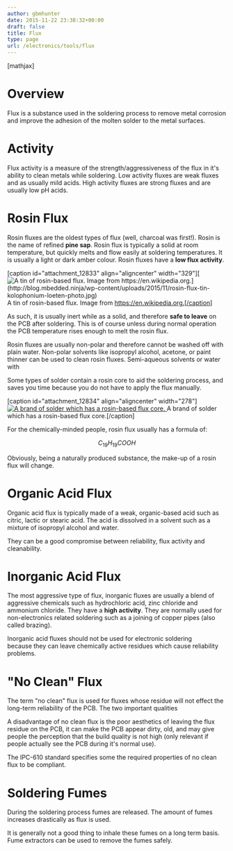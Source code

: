 ```yaml
---
author: gbmhunter
date: 2015-11-22 23:38:32+00:00
draft: false
title: Flux
type: page
url: /electronics/tools/flux
---
```


[mathjax]

# Overview

Flux is a substance used in the soldering process to remove metal corrosion and improve the adhesion of the molten solder to the metal surfaces.

# Activity

Flux activity is a measure of the strength/aggressiveness of the flux in it's ability to clean metals while soldering. Low activity fluxes are weak fluxes and as usually mild acids. High activity fluxes are strong fluxes and are usually low pH acids.

# Rosin Flux

Rosin fluxes are the oldest types of flux (well, charcoal was first!). Rosin is the name of refined **pine sap**. Rosin flux is typically a solid at room temperature, but quickly melts and flow easily at soldering temperatures. It is usually a light or dark amber colour. Rosin fluxes have a **low flux activity**.

[caption id="attachment_12833" align="aligncenter" width="329"][![A tin of rosin-based flux. Image from https://en.wikipedia.org.](http://blog.mbedded.ninja/wp-content/uploads/2015/11/rosin-flux-tin-kolophonium-loeten-photo.jpg)
](http://blog.mbedded.ninja/wp-content/uploads/2015/11/rosin-flux-tin-kolophonium-loeten-photo.jpg) A tin of rosin-based flux. Image from https://en.wikipedia.org.[/caption]

As such, it is usually inert while as a solid, and therefore **safe to leave** on the PCB after soldering. This is of course unless during normal operation the PCB temperature rises enough to melt the rosin flux.

Rosin fluxes are usually non-polar and therefore cannot be washed off with plain water. Non-polar solvents like isopropyl alcohol, acetone, or paint thinner can be used to clean rosin fluxes. Semi-aqueous solvents or water with

Some types of solder contain a rosin core to aid the soldering process, and saves you time because you do not have to apply the flux manually.

[caption id="attachment_12834" align="aligncenter" width="278"][![A brand of solder which has a rosin-based flux core.](http://blog.mbedded.ninja/wp-content/uploads/2015/11/rosin-core-solder-firepower-60-40-photo.jpg)
](http://blog.mbedded.ninja/wp-content/uploads/2015/11/rosin-core-solder-firepower-60-40-photo.jpg) A brand of solder which has a rosin-based flux core.[/caption]

For the chemically-minded people, rosin flux usually has a formula of:

$$ C_{19}H_{19}COOH $$

Obviously, being a naturally produced substance, the make-up of a rosin flux will change.

# Organic Acid Flux

Organic acid flux is typically made of a weak, organic-based acid such as citric, lactic or stearic acid. The acid is dissolved in a solvent such as a mixture of isopropyl alcohol and water.

They can be a good compromise between reliability, flux activity and cleanability.

# Inorganic Acid Flux

The most aggressive type of flux, inorganic fluxes are usually a blend of aggressive chemicals such as hydrochloric acid, zinc chloride and ammonium chloride. They have a **high activity**. They are normally used for non-electronics related soldering such as a joining of copper pipes (also called brazing).

Inorganic acid fluxes should not be used for electronic soldering because they can leave chemically active residues which cause reliability problems.

# "No Clean" Flux

The term "no clean" flux is used for fluxes whose residue will not effect the long-term reliability of the PCB. The two important qualities

A disadvantage of no clean flux is the poor aesthetics of leaving the flux residue on the PCB, it can make the PCB appear dirty, old, and may give people the perception that the build quality is not high (only relevant if people actually see the PCB during it's normal use).

The IPC-610 standard specifies some the required properties of no clean flux to be compliant.

# Soldering Fumes

During the soldering process fumes are released. The amount of fumes increases drastically as flux is used.

It is generally not a good thing to inhale these fumes on a long term basis. Fume extractors can be used to remove the fumes safely.
